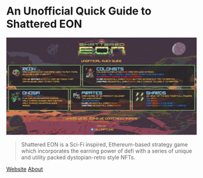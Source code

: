 # An Unofficial Quick Guide to Shattered EON

![Shattered EON Unofficial Quick Guide](assets/guide.png)

> Shattered EON is a Sci-Fi inspired, Ethereum-based strategy game which incorporates the earning power of defi with a series of unique and utility packed dystopian-retro style NFTs.

[Website](https://shatteredeon.io/)
[About](https://shatteredeon.io/faq)